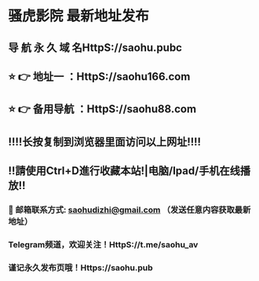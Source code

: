 # 骚虎影院 最新地址发布 
## 导 航 永 久 域 名HttpS://saohu.pubc
## ⭐️ 👉 地址一 ：HttpS://saohu166.com
## ⭐️ 👉 备用导航 ：HttpS://saohu88.com
## ‼️‼️长按复制到浏览器里面访问以上网址‼️‼️
## ‼️請使用Ctrl+D進行收藏本站!|电脑/Ipad/手机在线播放‼️
### 📧 邮箱联系方式: saohudizhi@gmail.com （发送任意内容获取最新地址）
### Telegram频道，欢迎关注！HttpS://t.me/saohu_av
### 谨记永久发布页哦！Https://saohu.pub
